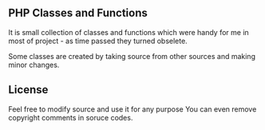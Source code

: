 ## PHP Classes and Functions
It is small collection of classes and functions which were handy for me in most of project - as time passed they turned obselete.


Some classes are created by taking source from other sources and making minor changes. 


## License 

Feel free to modify source and use it for any purpose
You can even remove copyright comments in soruce codes.
